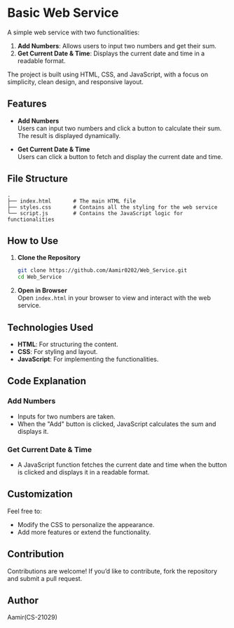 # Basic Web Service

A simple web service with two functionalities:
1. **Add Numbers**: Allows users to input two numbers and get their sum.
2. **Get Current Date & Time**: Displays the current date and time in a readable format.

The project is built using HTML, CSS, and JavaScript, with a focus on simplicity, clean design, and responsive layout.

## Features

- **Add Numbers**  
  Users can input two numbers and click a button to calculate their sum. The result is displayed dynamically.

- **Get Current Date & Time**  
  Users can click a button to fetch and display the current date and time.

## File Structure

```
.
├── index.html       # The main HTML file
├── styles.css       # Contains all the styling for the web service
└── script.js        # Contains the JavaScript logic for functionalities
```

## How to Use

1. **Clone the Repository**
   ```bash
   git clone https://github.com/Aamir0202/Web_Service.git
   cd Web_Service
   ```

2. **Open in Browser**  
   Open `index.html` in your browser to view and interact with the web service.

## Technologies Used

- **HTML**: For structuring the content.
- **CSS**: For styling and layout.
- **JavaScript**: For implementing the functionalities.

## Code Explanation

### Add Numbers
- Inputs for two numbers are taken.
- When the "Add" button is clicked, JavaScript calculates the sum and displays it.

### Get Current Date & Time
- A JavaScript function fetches the current date and time when the button is clicked and displays it in a readable format.

## Customization

Feel free to:
- Modify the CSS to personalize the appearance.
- Add more features or extend the functionality.

## Contribution

Contributions are welcome! If you’d like to contribute, fork the repository and submit a pull request.

## Author

Aamir(CS-21029)
